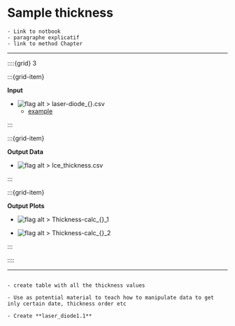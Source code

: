 # Sample thickness

```{note}
- Link to notbook
- paragraphe explicatif
- link to method Chapter
```



***

::::{grid} 3

:::{grid-item}

**Input**

- ![flag alt >](../../../Docs/Svg_icons/excel-svgrepo-com.svg) laser-diode_{}.csv 
    - <a href="D:\DATA-RAW\PAC\{}/{}/laser-diode_{}.csv">example</a>


:::

:::{grid-item}

**Output Data**

- ![flag alt >](../../../Docs/Svg_icons/excel-svgrepo-com.svg) Ice_thickness.csv  
 

:::

:::{grid-item}

**Output Plots**

- ![flag alt >](../../../Docs/Svg_icons/chart-svgrepo-com.svg) Thickness-calc_{}_1  

- ![flag alt >](../../../Docs/Svg_icons/chart-svgrepo-com.svg) Thickness-calc_{}_2  


:::



::::

***


```{warning}

- create table with all the thickness values

- Use as potential material to teach how to manipulate data to get inly certain date, thickness order etc

- Create **laser_diode1.1**

```